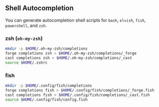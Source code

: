 ## Shell Autocompletion

You can generate autocompletion shell scripts for `bash`, `elvish`, `fish`, `powershell`, and `zsh`.

### zsh (`oh-my-zsh`)

```sh
mkdir -p $HOME/.oh-my-zsh/completions
forge completions zsh > $HOME/.oh-my-zsh/completions/_forge
cast completions zsh > $HOME/.oh-my-zsh/completions/_cast
source $HOME/.zshrc
```

### fish

```sh
mkdir -p $HOME/.config/fish/completions
forge completions fish > $HOME/.config/fish/completions/_forge.fish
cast completions fish > $HOME/.config/fish/completions/_cast.fish
source $HOME/.config/fish/config.fish
```
